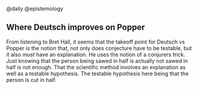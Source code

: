 @daily
@epistemology

## Where Deutsch improves on Popper

From listening to Bret Hall, it seems that the takeoff point for Deutsch vs Popper is the notion that,  not only does
conjecture have to be testable, but it also _must_ have an explanation. He uses the notion of a conjurers trick. Just
knowing that the person being sawed in half is actually not sawed in half is not enough. That the scientific method
involves an explanation as well as a testable hypothesis. The testable hypothesis here being that the person is cut in
half.
